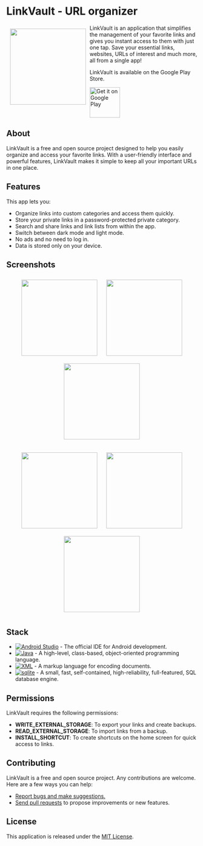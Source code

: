 # LinkVault - URL organizer

<img src="https://play-lh.googleusercontent.com/nc88czm6IPVejmmLs4qya8wIWPWVB42s3q4motqInP5SBSMd6grFUNs-6FmYPSteYw=w240-h480" align="left"
width="200" hspace="10" vspace="10">

LinkVault is an application that simplifies the management of your favorite links and gives you instant access to them with just one tap. Save your essential links, websites, URLs of interest and much more, all from a single app!

LinkVault is available on the Google Play Store.

<p align="left">
 
<a href="https://play.google.com/store/apps/details?id=com.breathink.linkvault">
    <img alt="Get it on Google Play"
        height="80"
        src="https://play.google.com/intl/en_us/badges/images/generic/en_badge_web_generic.png" />
</a>

</p>

## About

LinkVault is a free and open source project designed to help you easily organize and access your favorite links. With a user-friendly interface and powerful features, LinkVault makes it simple to keep all your important URLs in one place.

## Features

This app lets you:

- Organize links into custom categories and access them quickly.
- Store your private links in a password-protected private category.
- Search and share links and link lists from within the app.
- Switch between dark mode and light mode.
- No ads and no need to log in.
- Data is stored only on your device.

## Screenshots

<p align="center">
  <img src="https://play-lh.googleusercontent.com/PevcwPa2uMOlhV5QBMLTo0zbent6m7nq2g1xqg-q573G3sretIrZZaaBdxkb-jby2KV4=w526-h296" width="200" hspace="10" vspace="10">
  <img src="https://play-lh.googleusercontent.com/g_0OLUC6Z98ZgwDDA9co0jeJbSJ5ONen7G_3xk5vZh1BGdmyoX5cgjm797TvuOzaxA=w526-h296" width="200" hspace="10" vspace="10">
  <img src="https://play-lh.googleusercontent.com/HUKnR08N9qG78l0BIddiO-DSGk1zMI-_-8b7dtXBNnm_NRyrnJFk8B3rte-J0PX4MVs=w526-h296" width="200" hspace="10" vspace="10">
</p>
<p align="center">
  <img src="https://play-lh.googleusercontent.com/sjk25V_2ORHDPdAaBX7mG-dKAegHnD7RAwd2L4re17cs0skvVoWpTx8yR-zLasTPiPkX=w526-h296" width="200" hspace="10" vspace="10">
  <img src="https://play-lh.googleusercontent.com/YpciV0qyp6sK8Nw5PB3pf4m0WQPIPoD55FyKZrbmqUfLzsbpgF931PxgIsFk2O8GCQ=w526-h296" width="200" hspace="10" vspace="10">
  <img src="https://play-lh.googleusercontent.com/lW7xc2gxd0WQtCSAttwysmlxKQSPGEBJ1pQcTypZFTX5u1lXADa4es2NqvM1-G2bTKw=w526-h296" width="200" hspace="10" vspace="10">
</p>

## Stack

- [![Android Studio][android-studio-badge]][android-studio-url] - The official IDE for Android development.
- [![Java][java-badge]][java-url] - A high-level, class-based, object-oriented programming language.
- [![XML][xml-badge]][xml-url] - A markup language for encoding documents.
- [![sqlite][sqlite-badge]][sqlite-url] - A small, fast, self-contained, high-reliability, full-featured, SQL database engine.

## Permissions

LinkVault requires the following permissions:

- **WRITE_EXTERNAL_STORAGE**: To export your links and create backups.
- **READ_EXTERNAL_STORAGE**: To import links from a backup.
- **INSTALL_SHORTCUT**: To create shortcuts on the home screen for quick access to links.

## Contributing

LinkVault is a free and open source project. Any contributions are welcome. Here are a few ways you can help:

- [Report bugs and make suggestions.](https://github.com/c-franco/link-vault/issues)
- [Send pull requests](https://github.com/c-franco/link-vault/pulls) to propose improvements or new features.

## License

This application is released under the [MIT License](LICENSE).


[android-studio-url]: https://developer.android.com/studio
[java-url]: https://www.oracle.com/es/java/
[xml-url]: https://developer.mozilla.org/es/docs/Web/XML/XML_introduction
[sqlite-url]: https://www.sqlite.org/

[android-studio-badge]: https://img.shields.io/badge/Android_Studio-fff?style=for-the-badge&logo=android&logoColor=a4c639&color=fff
[java-badge]: https://img.shields.io/badge/java-%23ED8B00.svg?style=for-the-badge&logo=openjdk&logoColor=white
[xml-badge]: https://img.shields.io/badge/%3C/%3E%20xml-3D72D7?style=for-the-badge&logo=mysl&logoColor=white
[sqlite-badge]: https://img.shields.io/badge/Sqlite-003B57?style=for-the-badge&logo=sqlite&logoColor=white